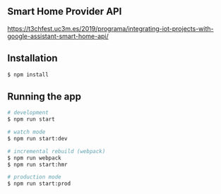 ## Smart Home Provider API

https://t3chfest.uc3m.es/2019/programa/integrating-iot-projects-with-google-assistant-smart-home-api/

## Installation

```bash
$ npm install
```

## Running the app

```bash
# development
$ npm run start

# watch mode
$ npm run start:dev

# incremental rebuild (webpack)
$ npm run webpack
$ npm run start:hmr

# production mode
$ npm run start:prod
```
